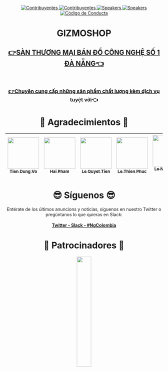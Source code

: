 

<p align="center">
  <a href="https://www.meetup.com/Angular-Medellin/members/">
    <img src="https://img.shields.io/badge/👫-+2142_miembros-1d2935.svg?style=flat" alt="Contribuyentes">
  </a>
  <a href="#-contribuyentes-">
    <img src="https://img.shields.io/badge/👫-+50_contribuyentes-1d2935.svg?style=flat" alt="Contribuyentes">
  </a>
  <a href="http://yuxiglobal.com/">
    <img src="https://img.shields.io/badge/💰-1_patrocinador-1d2935.svg?style=flat" alt="Speakers">
  </a>
  <a href="https://twitter.com/jdjuan">
    <img src="https://img.shields.io/badge/🕴🕴-3_organizadores-1d2935.svg?style=flat" alt="Speakers">
  </a>
  <a href="./CODE_OF_CONDUCT.md">
    <img src="https://img.shields.io/badge/👮-1_código_de_conducta-1d2935.svg?style=flat" alt="Código de Conducta">
  </a>

</p>

<h1 align="center"> GIZMOSHOP </h1>

<h2 align="center"><strong><a href="fhttps://www.facebook.com/Remindnee">👉SÀN THƯƠNG MẠI BÁN ĐỒ CÔNG NGHỆ SỐ 1 ĐÀ NẴNG👈</a></strong></h2>

<br>
<h3 align="center"><strong><a href="fhttps://www.facebook.com/Remindnee">👉Chuyên cung cấp những sản phẩm chất lượng kèm dịch vụ tuyệt vời👈</a></strong></h3>

<h1 align="center"> ️💚️ Agradecimientos 💚 </h1>

<!-- ALL-CONTRIBUTORS-LIST:START - Do not remove or modify this section -->
<!-- prettier-ignore -->
| [<img src="https://github.com/TienDungVo.png" width="100px;"/><br /><sub><b>Tien Dung Vo</b></sub>](https://github.com/TienDungVo) | [<img src="https://github.com/haihaycode.png" width="100px;"/><br /><sub><b>Hai Pham</b></sub>](https://github.com/haihaycode) | [<img src="https://github.com/thansex000.png" width="100px;"/><br /><sub><b>Le Quyet Tien</b></sub>](https://github.com/thansex000) | [<img src="https://github.com/haihaycode.png" width="100px;"/><br /><sub><b>Le Thien Phuc</b></sub>](https://github.com/haihaycode) | [<img src="https://github.com/haihaycode.png" width="100px;"/><br /><sub><b>Le Ngoc Tuan Tu</b></sub>](https://github.com/haihaycode) | [<img src="https://github.com/haihaycode.png" width="100px;"/><br /><sub><b>Nguyen Hoang Tri</b></sub>](https://github.com/haihaycode) | [<img src="https://github.com/thinhlc.png" width="100px;"/><br /><sub><b>Luong Cao Thinh</b></sub>](https://github.com/ThinhLC) |
|:---------------------------------------------------------------------------------:|:-------------------------------------------------------------------------------:|:----------------------------------------------------------------------------------:|:-------------------------------------------------------------------------------------------------------------------------------------------:|:-------------------------------------------------------------------------------------------------------------------------------------:|:----------------------------------------------------------------------------------------------------------------------------------:|:-------------------------------------------------------------------------------------------------------------------------------:|

<!-- ALL-CONTRIBUTORS-LIST:END -->


<h1 align="center"> 😎 Síguenos 😎 </h1>

<div align="center">
Entérate de los últimos anuncions y noticias, síguenos en nuestro Twitter o pregúntanos lo que quieras en Slack:
<br>
<br>
  <strong><a href="https://twitter.com/NgColombiaConf">Twitter - </a></strong>
  <strong><a href="https://join.slack.com/t/ng-colombia/shared_invite/enQtMjgwMjc3ODk1NjMyLTBjMmE4YmQzYTA0ZGNjNTVhMmNlMmQ1YWRjNGFlOWE4MDBjMWM3M2UwNmFjZWFhNmZkYzVmNDc3ZWQ5MmQwZmY">Slack - </a></strong>
  <strong><a href="https://twitter.com/search?q=%23ngcolombia&src=typd">#NgColombia</a></strong>
</div>

<h1 align="center"> ️🤝 Patrocinadores 🤝 </h1>

<div align="center">
<a href="http://yuxiglobal.com/" target="_blank">
<img width=30% src="assets/images/yuxi-global-logo.png">
</a>
</div>
